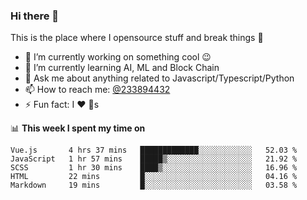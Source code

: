 ### Hi there 👋

<!--
**a233894432/a233894432** is a ✨ _special_ ✨ repository because its `README.md` (this file) appears on your GitHub profile.

Here are some ideas to get you started:

- 🔭 I’m currently working on ...
- 🌱 I’m currently learning ...
- 👯 I’m looking to collaborate on ...
- 🤔 I’m looking for help with ...
- 💬 Ask me about ...
- 📫 How to reach me: ...
- 😄 Pronouns: ...
- ⚡ Fun fact: ...
-->
 
 
This is the place where I opensource stuff and break things :rofl:

- 🔭 I’m currently working on something cool :wink:
- 🌱 I’m currently learning AI, ML and Block Chain
- 💬 Ask me about anything related to Javascript/Typescript/Python
- 📫 How to reach me: [@233894432](https://twitter.com/233894432)
- ⚡ Fun fact: I :heart: :dog:s

📊 **This week I spent my time on**
<!--START_SECTION:waka-->
```text
Vue.js       4 hrs 37 mins   █████████████░░░░░░░░░░░░   52.03 % 
JavaScript   1 hr 57 mins    █████▒░░░░░░░░░░░░░░░░░░░   21.92 % 
SCSS         1 hr 30 mins    ████▒░░░░░░░░░░░░░░░░░░░░   16.96 % 
HTML         22 mins         █░░░░░░░░░░░░░░░░░░░░░░░░   04.16 % 
Markdown     19 mins         █░░░░░░░░░░░░░░░░░░░░░░░░   03.58 % 
```
<!--END_SECTION:waka-->
